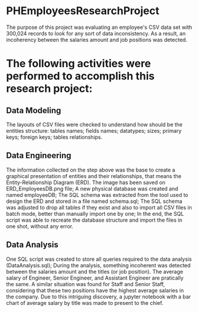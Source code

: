 # PHEmployeesResearchProject
The purpose of this project was evaluating an employee's CSV data set with 300,024 records to look for any sort of data inconsistency. As a result, an incoherency between the salaries amount and job positions was detected.

# The following activities were performed to accomplish this research project:
## Data Modeling
The layouts of CSV files were checked to understand how should be the entities structure:
tables names;
fields names;
datatypes;
sizes;
primary keys;
foreign keys;
tables relationships.

## Data Engineering
The information collected on the step above was the base to create a graphical presentation of entities and their relationships, that means the Entity-Relationship Diagram (ERD). The image has been saved on ERD_EmployeesDB.png file;
A new physical database was created and named employeeDB;
The SQL schema was extracted from the tool used to design the ERD and stored in a file named schema.sql;
The SQL schema was adjusted to drop all tables if they exist and also to import all CSV files in batch mode, better than manually import one by one;
In the end, the SQL script was able to recreate the database structure and import the files in one shot, without any error.

## Data Analysis
One SQL script was created to store all queries required to the data analysis (DataAnalysis.sql);
During the analysis, something incoherent was detected between the salaries amount and the titles (or job position). The average salary of Engineer, Senior Engineer, and Assistant Engineer are pratically the same. A similar situation was found for Staff and Senior Staff, considering that these two positions have the highest average salaries in the company. Due to this intriguing discovery, a jupyter notebook with a bar chart of average salary by title was made to present to the chief.

